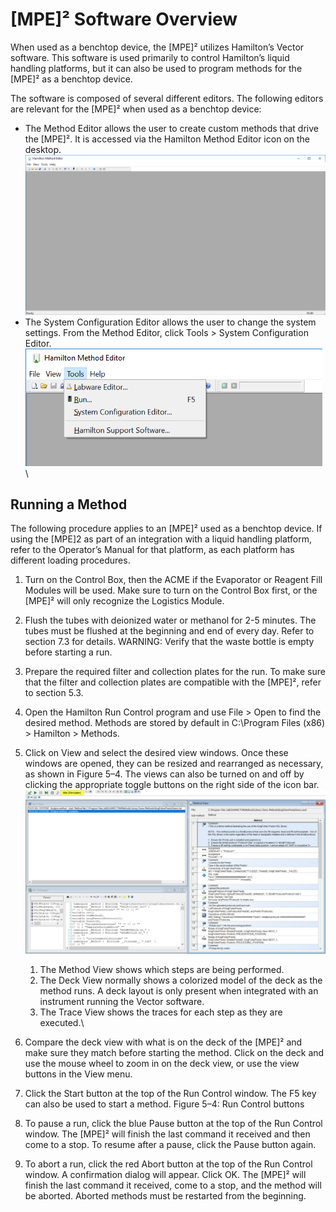# \[MPE]² Software Overview

When used as a benchtop device, the \[MPE]² utilizes Hamilton’s Vector software. This software is used primarily to control Hamilton’s liquid handling platforms, but it can also be used to program methods for the \[MPE]² as a benchtop device.&#x20;

The software is composed of several different editors. The following editors are relevant for the \[MPE]² when used as a benchtop device:&#x20;

* The Method Editor allows the user to create custom methods that drive the \[MPE]². It is accessed via the Hamilton Method Editor icon on the desktop.\
  ![](<../../../.gitbook/assets/image (22) (1) (1) (1) (1) (1) (1) (1) (1) (1).png>)
* The System Configuration Editor allows the user to change the system settings. From the Method Editor, click Tools > System Configuration Editor.\
  ![](<../../../.gitbook/assets/image (23) (1) (1) (1) (1) (1) (1) (1) (1) (1).png>)\
  \


## Running a Method

The following procedure applies to an \[MPE]² used as a benchtop device. If using the \[MPE]2 as part of an integration with a liquid handling platform, refer to the Operator’s Manual for that platform, as each platform has different loading procedures.

1. Turn on the Control Box, then the ACME if the Evaporator or Reagent Fill Modules will be used. Make sure to turn on the Control Box first, or the \[MPE]² will only recognize the Logistics Module.
2. Flush the tubes with deionized water or methanol for 2-5 minutes. The tubes must be flushed at the beginning and end of every day. Refer to section 7.3 for details. WARNING: Verify that the waste bottle is empty before starting a run.
3. Prepare the required filter and collection plates for the run. To make sure that the filter and collection plates are compatible with the \[MPE]², refer to section 5.3.
4. Open the Hamilton Run Control program and use File > Open to find the desired method. Methods are stored by default in C:\Program Files (x86) > Hamilton > Methods.
5. Click on View and select the desired view windows. Once these windows are opened, they can be resized and rearranged as necessary, as shown in Figure 5–4. The views can also be turned on and off by clicking the appropriate toggle buttons on the right side of the icon bar. \
   ![](<../../../.gitbook/assets/image (24) (1) (1) (1) (1) (1) (1) (1) (1) (1).png>)
   1. The Method View shows which steps are being performed.&#x20;
   2. The Deck View normally shows a colorized model of the deck as the method runs. A deck layout is only present when integrated with an instrument running the Vector software.&#x20;
   3. The Trace View shows the traces for each step as they are executed.\

6. Compare the deck view with what is on the deck of the \[MPE]² and make sure they match before starting the method. Click on the deck and use the mouse wheel to zoom in on the deck view, or use the view buttons in the View menu.&#x20;
7. Click the Start button at the top of the Run Control window. The F5 key can also be used to start a method. Figure 5–4: Run Control buttons&#x20;
8. To pause a run, click the blue Pause button at the top of the Run Control window. The \[MPE]² will finish the last command it received and then come to a stop. To resume after a pause, click the Pause button again.&#x20;
9. To abort a run, click the red Abort button at the top of the Run Control window. A confirmation dialog will appear. Click OK. The \[MPE]² will finish the last command it received, come to a stop, and the method will be aborted. Aborted methods must be restarted from the beginning.
